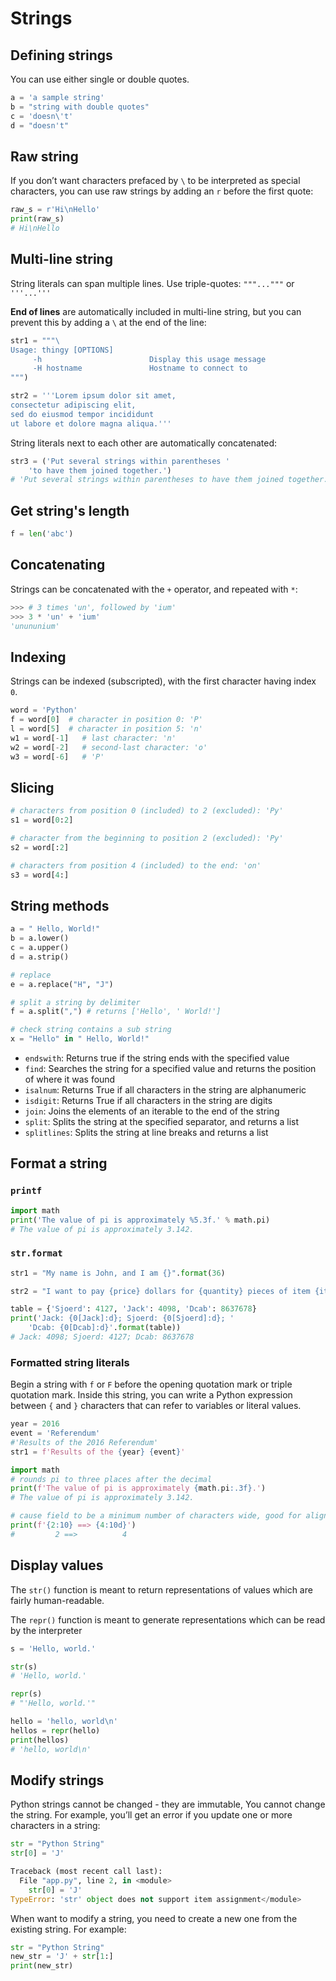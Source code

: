 # Strings

## Defining strings

You can use either single or double quotes.

```py
a = 'a sample string'
b = "string with double quotes"
c = 'doesn\'t'
d = "doesn't"
```

## Raw string

If you don’t want characters prefaced by `\` to be interpreted as special characters, you can use raw strings by adding an `r` before the first quote:

```py
raw_s = r'Hi\nHello'
print(raw_s)
# Hi\nHello
```


## Multi-line string

String literals can span multiple lines. Use triple-quotes: `"""..."""` or `'''...'''`

**End of lines** are automatically included in multi-line string, but you can prevent this by adding a `\` at the end of the line:

```py
str1 = """\
Usage: thingy [OPTIONS]
     -h                        Display this usage message
     -H hostname               Hostname to connect to
""")

str2 = '''Lorem ipsum dolor sit amet,
consectetur adipiscing elit,
sed do eiusmod tempor incididunt
ut labore et dolore magna aliqua.'''
```

String literals next to each other are automatically concatenated:

```py
str3 = ('Put several strings within parentheses '
    'to have them joined together.')
# 'Put several strings within parentheses to have them joined together.'
```

## Get string's length

```py
f = len('abc')
```


## Concatenating

Strings can be concatenated with the `+` operator, and repeated with `*`:

```py
>>> # 3 times 'un', followed by 'ium'
>>> 3 * 'un' + 'ium'
'unununium'
```

## Indexing

Strings can be indexed (subscripted), with the first character having index `0`.

```py
word = 'Python'
f = word[0]  # character in position 0: 'P'
l = word[5]  # character in position 5: 'n'
w1 = word[-1]   # last character: 'n'
w2 = word[-2]   # second-last character: 'o'
w3 = word[-6]   # 'P'
```


## Slicing

```py
# characters from position 0 (included) to 2 (excluded): 'Py'
s1 = word[0:2]  

# character from the beginning to position 2 (excluded): 'Py'
s2 = word[:2]   

# characters from position 4 (included) to the end: 'on'
s3 = word[4:]   
```


## String methods

```py
a = " Hello, World!"
b = a.lower()
c = a.upper()
d = a.strip()

# replace
e = a.replace("H", "J")

# split a string by delimiter
f = a.split(",") # returns ['Hello', ' World!']

# check string contains a sub string
x = "Hello" in " Hello, World!"
```

- `endswith`: Returns true if the string ends with the specified value
- `find`: Searches the string for a specified value and returns the position of where it was found
- `isalnum`: Returns True if all characters in the string are alphanumeric
- `isdigit`: Returns True if all characters in the string are digits
- `join`: Joins the elements of an iterable to the end of the string
- `split`: Splits the string at the specified separator, and returns a list
- `splitlines`: Splits the string at line breaks and returns a list


## Format a string

### `printf`

```py
import math
print('The value of pi is approximately %5.3f.' % math.pi)
# The value of pi is approximately 3.142.
```

### `str.format`

```py
str1 = "My name is John, and I am {}".format(36)

str2 = "I want to pay {price} dollars for {quantity} pieces of item {item}.".format(price = 5, quantity = 2, itemno = 'abcd')

table = {'Sjoerd': 4127, 'Jack': 4098, 'Dcab': 8637678}
print('Jack: {0[Jack]:d}; Sjoerd: {0[Sjoerd]:d}; '
    'Dcab: {0[Dcab]:d}'.format(table))
# Jack: 4098; Sjoerd: 4127; Dcab: 8637678
```


### Formatted string literals

Begin a string with `f` or `F` before the opening quotation mark or triple quotation mark. Inside this string, you can write a Python expression between `{` and `}` characters that can refer to variables or literal values.

```py
year = 2016
event = 'Referendum'
#'Results of the 2016 Referendum'
str1 = f'Results of the {year} {event}'

import math
# rounds pi to three places after the decimal
print(f'The value of pi is approximately {math.pi:.3f}.')
# The value of pi is approximately 3.142.

# cause field to be a minimum number of characters wide, good for aligning
print(f'{2:10} ==> {4:10d}')
#         2 ==>          4
```


## Display values

The `str()` function is meant to return representations of values which are fairly human-readable.

The `repr()` function is meant to generate representations which can be read by the interpreter

```py
s = 'Hello, world.'

str(s)
# 'Hello, world.'

repr(s)
# "'Hello, world.'"

hello = 'hello, world\n'
hellos = repr(hello)
print(hellos)
# 'hello, world\n'
```


## Modify strings

Python strings cannot be changed - they are immutable, You cannot change the string. For example, you’ll get an error if you update one or more characters in a string:

```py
str = "Python String"
str[0] = 'J'

Traceback (most recent call last):
  File "app.py", line 2, in <module>
    str[0] = 'J'
TypeError: 'str' object does not support item assignment</module>
```

When want to modify a string, you need to create a new one from the existing string. For example:

```py
str = "Python String"
new_str = 'J' + str[1:]
print(new_str)
```